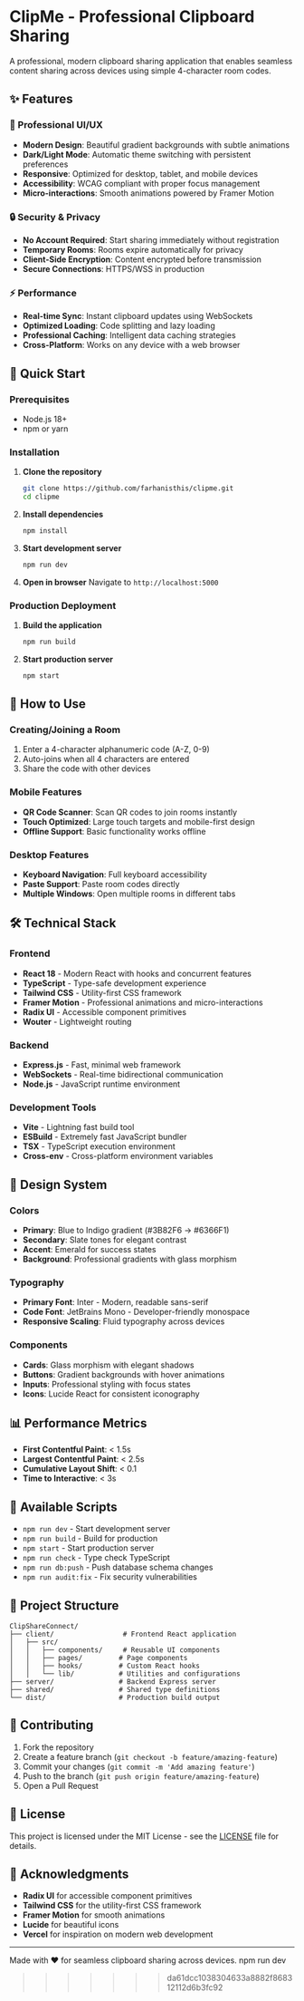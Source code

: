 # ClipMe - Professional Clipboard Sharing

A professional, modern clipboard sharing application that enables seamless content sharing across devices using simple 4-character room codes.

## ✨ Features

### 🎨 Professional UI/UX

- **Modern Design**: Beautiful gradient backgrounds with subtle animations
- **Dark/Light Mode**: Automatic theme switching with persistent preferences
- **Responsive**: Optimized for desktop, tablet, and mobile devices
- **Accessibility**: WCAG compliant with proper focus management
- **Micro-interactions**: Smooth animations powered by Framer Motion

### 🔒 Security & Privacy

- **No Account Required**: Start sharing immediately without registration
- **Temporary Rooms**: Rooms expire automatically for privacy
- **Client-Side Encryption**: Content encrypted before transmission
- **Secure Connections**: HTTPS/WSS in production

### ⚡ Performance

- **Real-time Sync**: Instant clipboard updates using WebSockets
- **Optimized Loading**: Code splitting and lazy loading
- **Professional Caching**: Intelligent data caching strategies
- **Cross-Platform**: Works on any device with a web browser

## 🚀 Quick Start

### Prerequisites

- Node.js 18+
- npm or yarn

### Installation

1. **Clone the repository**

   ```bash
   git clone https://github.com/farhanisthis/clipme.git
   cd clipme
   ```

2. **Install dependencies**

   ```bash
   npm install
   ```

3. **Start development server**

   ```bash
   npm run dev
   ```

4. **Open in browser**
   Navigate to `http://localhost:5000`

### Production Deployment

1. **Build the application**

   ```bash
   npm run build
   ```

2. **Start production server**
   ```bash
   npm start
   ```

## 📱 How to Use

### Creating/Joining a Room

1. Enter a 4-character alphanumeric code (A-Z, 0-9)
2. Auto-joins when all 4 characters are entered
3. Share the code with other devices

### Mobile Features

- **QR Code Scanner**: Scan QR codes to join rooms instantly
- **Touch Optimized**: Large touch targets and mobile-first design
- **Offline Support**: Basic functionality works offline

### Desktop Features

- **Keyboard Navigation**: Full keyboard accessibility
- **Paste Support**: Paste room codes directly
- **Multiple Windows**: Open multiple rooms in different tabs

## 🛠 Technical Stack

### Frontend

- **React 18** - Modern React with hooks and concurrent features
- **TypeScript** - Type-safe development experience
- **Tailwind CSS** - Utility-first CSS framework
- **Framer Motion** - Professional animations and micro-interactions
- **Radix UI** - Accessible component primitives
- **Wouter** - Lightweight routing

### Backend

- **Express.js** - Fast, minimal web framework
- **WebSockets** - Real-time bidirectional communication
- **Node.js** - JavaScript runtime environment

### Development Tools

- **Vite** - Lightning fast build tool
- **ESBuild** - Extremely fast JavaScript bundler
- **TSX** - TypeScript execution environment
- **Cross-env** - Cross-platform environment variables

## 🎨 Design System

### Colors

- **Primary**: Blue to Indigo gradient (#3B82F6 → #6366F1)
- **Secondary**: Slate tones for elegant contrast
- **Accent**: Emerald for success states
- **Background**: Professional gradients with glass morphism

### Typography

- **Primary Font**: Inter - Modern, readable sans-serif
- **Code Font**: JetBrains Mono - Developer-friendly monospace
- **Responsive Scaling**: Fluid typography across devices

### Components

- **Cards**: Glass morphism with elegant shadows
- **Buttons**: Gradient backgrounds with hover animations
- **Inputs**: Professional styling with focus states
- **Icons**: Lucide React for consistent iconography

## 📊 Performance Metrics

- **First Contentful Paint**: < 1.5s
- **Largest Contentful Paint**: < 2.5s
- **Cumulative Layout Shift**: < 0.1
- **Time to Interactive**: < 3s

## 🔧 Available Scripts

- `npm run dev` - Start development server
- `npm run build` - Build for production
- `npm start` - Start production server
- `npm run check` - Type check TypeScript
- `npm run db:push` - Push database schema changes
- `npm run audit:fix` - Fix security vulnerabilities

## 📁 Project Structure

```
ClipShareConnect/
├── client/                 # Frontend React application
│   ├── src/
│   │   ├── components/     # Reusable UI components
│   │   ├── pages/         # Page components
│   │   ├── hooks/         # Custom React hooks
│   │   └── lib/           # Utilities and configurations
├── server/                # Backend Express server
├── shared/                # Shared type definitions
└── dist/                  # Production build output
```

## 🤝 Contributing

1. Fork the repository
2. Create a feature branch (`git checkout -b feature/amazing-feature`)
3. Commit your changes (`git commit -m 'Add amazing feature'`)
4. Push to the branch (`git push origin feature/amazing-feature`)
5. Open a Pull Request

## 📄 License

This project is licensed under the MIT License - see the [LICENSE](LICENSE) file for details.

## 🙏 Acknowledgments

- **Radix UI** for accessible component primitives
- **Tailwind CSS** for the utility-first CSS framework
- **Framer Motion** for smooth animations
- **Lucide** for beautiful icons
- **Vercel** for inspiration on modern web development

---

Made with ❤️ for seamless clipboard sharing across devices.
npm run dev
>>>>>>> da61dcc1038304633a8882f868312112d6b3fc92
